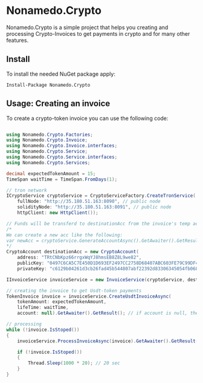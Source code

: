 # Nonamedo.Crypto
Nonamedo.Crypto is a simple project that helps you creating and processing Crypto-Invoices to get payments in crypto and for many other features.

## Install
To install the needed NuGet package apply:

```
Install-Package Nonamedo.Crypto
```

## Usage: Creating an invoice
To create a crypto-token invoice you can use the following code:

```csharp

using Nonamedo.Crypto.Factories;
using Nonamedo.Crypto.Invoice;
using Nonamedo.Crypto.Invoice.interfaces;
using Nonamedo.Crypto.Service;
using Nonamedo.Crypto.Service.interfaces;
using Nonamedo.Crypto.Services;

decimal expectedTokenAmount = 15; 
TimeSpan waitTime = TimeSpan.FromDays(1);

// tron network
ICryptoService cryptoService = CryptoServiceFactory.CreateTronService( 
    fullNode: "http://35.180.51.163:8090", // public node
    solidityNode: "http://35.180.51.163:8091", // public node
    httpClient: new HttpClient());

// Funds will be transferd to destinationAcc from the invoice's temp account
/*
We can create a new acc like the following:
var newAcc = cryptoService.GenerateAccountAsync().GetAwaiter().GetResult();
*/
CryptoAccount destinationAcc = new CryptoAccount(
    address: "TRtCNbKpz66rrgxWqYJ8hmsEB8Z8L9we82",
    publicKey: "0497C6CA5C7E450D1D693EF2497CC2758D68407ABC603FE79C99DF442FD56C2341CF2AEBDB087C76990E70D98AA4188EA35935C2A99AF08CE8F0965A3C8CE94354",
    privateKey: "c6129b04261d3cb26fad45b544807abf22392d83306345054fb06895ab291935");

IInvoiceService invoiceService = new InvoiceService(cryptoService, destinationAcc); 

// creating the invoice to get Usdt-token payments
TokenInvoice invoice = invoiceService.CreateUsdtInvoiceAsync(
    tokenAmount: expectedTokenAmount,
    lifeTime: waitTime,
    account: null).GetAwaiter().GetResult(); // if account is null, then a new temp account will be created for the invoice

// processing   
while (!invoice.IsStoped())
{
    invoiceService.ProcessInvoiceAsync(invoice).GetAwaiter().GetResult();

    if (!invoice.IsStoped())
    {
        Thread.Sleep(1000 * 20); // 20 sec
    }
}
```
	  
